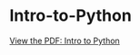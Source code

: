 # Intro-to-Python

[View the PDF: Intro to Python](https://github.com/hyosang2/Intro-to-Python/blob/main/Intro_to_Python_Review_Guide.pdf)
